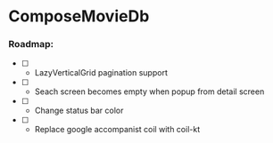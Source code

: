 # ComposeMovieDb

### Roadmap:
- [ ] - LazyVerticalGrid pagination support
- [ ] - Seach screen becomes empty when popup from detail screen
- [ ] - Change status bar color
- [ ] - Replace google accompanist coil with coil-kt
